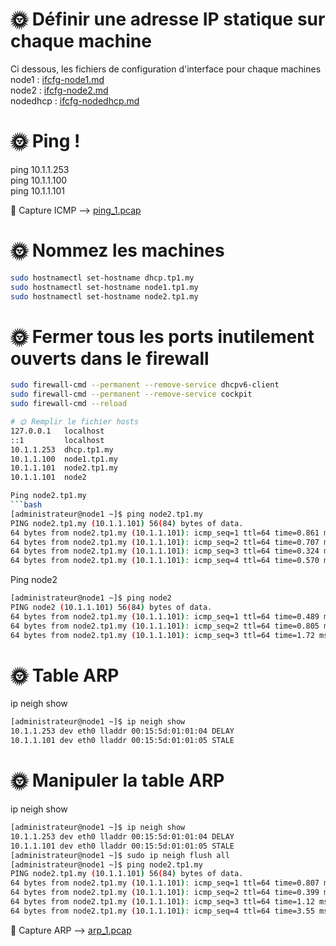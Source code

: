 # 🌞 Définir une adresse IP statique sur chaque machine  
Ci dessous, les fichiers de configuration d'interface pour chaque machines  
node1 : [ifcfg-node1.md](./ifcfg-node1.md)  
node2 : [ifcfg-node2.md](./ifcfg-node2.md)  
nodedhcp : [ifcfg-nodedhcp.md](./ifcfg-nodedhcp.md)  

# 🌞 Ping !
ping 10.1.1.253  
ping 10.1.1.100  
ping 10.1.1.101  

🦈 Capture ICMP  --> [ping_1.pcap](./ping_1.pcap)


# 🌞 Nommez les machines  
```bash
sudo hostnamectl set-hostname dhcp.tp1.my  
sudo hostnamectl set-hostname node1.tp1.my  
sudo hostnamectl set-hostname node2.tp1.my  
```

# 🌞 Fermer tous les ports inutilement ouverts dans le firewall
```bash
sudo firewall-cmd --permanent --remove-service dhcpv6-client  
sudo firewall-cmd --permanent --remove-service cockpit  
sudo firewall-cmd --reload  

# 🌞 Remplir le fichier hosts
127.0.0.1   localhost  
::1         localhost  
10.1.1.253  dhcp.tp1.my  
10.1.1.100  node1.tp1.my  
10.1.1.101  node2.tp1.my  
10.1.1.101  node2  

Ping node2.tp1.my  
```bash 
[administrateur@node1 ~]$ ping node2.tp1.my  
PING node2.tp1.my (10.1.1.101) 56(84) bytes of data.  
64 bytes from node2.tp1.my (10.1.1.101): icmp_seq=1 ttl=64 time=0.861 ms  
64 bytes from node2.tp1.my (10.1.1.101): icmp_seq=2 ttl=64 time=0.707 ms  
64 bytes from node2.tp1.my (10.1.1.101): icmp_seq=3 ttl=64 time=0.324 ms  
64 bytes from node2.tp1.my (10.1.1.101): icmp_seq=4 ttl=64 time=0.570 ms  
```  
Ping node2  
```bash
[administrateur@node1 ~]$ ping node2  
PING node2 (10.1.1.101) 56(84) bytes of data.  
64 bytes from node2.tp1.my (10.1.1.101): icmp_seq=1 ttl=64 time=0.489 ms  
64 bytes from node2.tp1.my (10.1.1.101): icmp_seq=2 ttl=64 time=0.805 ms  
64 bytes from node2.tp1.my (10.1.1.101): icmp_seq=3 ttl=64 time=1.72 ms  
```  
# 🌞 Table ARP  
ip neigh show  
```bash
[administrateur@node1 ~]$ ip neigh show  
10.1.1.253 dev eth0 lladdr 00:15:5d:01:01:04 DELAY   
10.1.1.101 dev eth0 lladdr 00:15:5d:01:01:05 STALE   
```  
# 🌞 Manipuler la table ARP  
ip neigh show  
```bash
[administrateur@node1 ~]$ ip neigh show  
10.1.1.253 dev eth0 lladdr 00:15:5d:01:01:04 DELAY  
10.1.1.101 dev eth0 lladdr 00:15:5d:01:01:05 STALE  
[administrateur@node1 ~]$ sudo ip neigh flush all  
[administrateur@node1 ~]$ ping node2.tp1.my  
PING node2.tp1.my (10.1.1.101) 56(84) bytes of data.  
64 bytes from node2.tp1.my (10.1.1.101): icmp_seq=1 ttl=64 time=0.807 ms  
64 bytes from node2.tp1.my (10.1.1.101): icmp_seq=2 ttl=64 time=0.399 ms  
64 bytes from node2.tp1.my (10.1.1.101): icmp_seq=3 ttl=64 time=1.12 ms  
64 bytes from node2.tp1.my (10.1.1.101): icmp_seq=4 ttl=64 time=3.55 ms  
```  
🦈 Capture ARP --> [arp_1.pcap](arp_1.pcap)